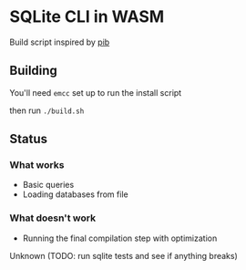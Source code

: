 # SQLite CLI in WASM

Build script inspired by [pib](https://github.com/oraoto/pib)

## Building

You'll need `emcc` set up to run the install script

then run `./build.sh`

## Status

### What works

- Basic queries
- Loading databases from file


### What doesn't work

- Running the final compilation step with optimization

Unknown (TODO: run sqlite tests and see if anything breaks)